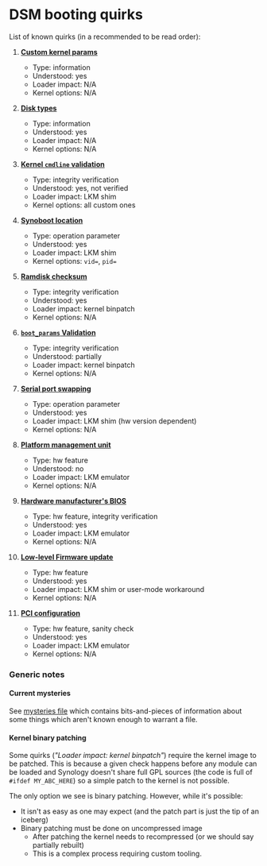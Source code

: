 # DSM booting quirks


List of known quirks (in a recommended to be read order):

1. [**Custom kernel params**](dsm-kernel-params.md)
    - Type: information
    - Understood: yes
    - Loader impact: N/A
    - Kernel options: N/A
 
2. [**Disk types**](disk-types.md)
    - Type: information
    - Understood: yes
    - Loader impact: N/A
    - Kernel options: N/A

3. [**Kernel `cmdline` validation**](cmdline-verification.md)
    - Type: integrity verification
    - Understood: yes, not verified
    - Loader impact: LKM shim
    - Kernel options: all custom ones
 
4. [**Synoboot location**](synoboot.md)
    - Type: operation parameter
    - Understood: yes
    - Loader impact: LKM shim
    - Kernel options: `vid=`, `pid=`

5. [**Ramdisk checksum**](ramdisk-checksum.md)
    - Type: integrity verification
    - Understood: yes
    - Loader impact: kernel binpatch
    - Kernel options: N/A

6. [**`boot_params` Validation**](boot_params-validation.md)
    - Type: integrity verification
    - Understood: partially
    - Loader impact: kernel binpatch
    - Kernel options: N/A

7. [**Serial port swapping**](serial-port-swapping.md)
    - Type: operation parameter
    - Understood: yes
    - Loader impact: LKM shim (hw version dependent)
    - Kernel options: N/A

8. [**Platform management unit**](pmu.md)
    - Type: hw feature
    - Understood: no
    - Loader impact: LKM emulator
    - Kernel options: N/A

9. [**Hardware manufacturer's BIOS**](mfgbios.md)
   - Type: hw feature, integrity verification
   - Understood: yes
   - Loader impact: LKM emulator
   - Kernel options: N/A

9. [**Low-level Firmware update**](hw-firmware-update.md)
   - Type: hw feature
   - Understood: yes
   - Loader impact: LKM shim or user-mode workaround 
   - Kernel options: N/A

9. [**PCI configuration**](pci.md)
   - Type: hw feature, sanity check
   - Understood: yes
   - Loader impact: LKM emulator
   - Kernel options: N/A



### Generic notes

#### Current mysteries
See [mysteries file](mysteries.md) which contains bits-and-pieces of information about some things which aren't known
enough to warrant a file.

#### Kernel binary patching
Some quirks (*"Loader impact: kernel binpatch"*) require the kernel image to be patched. This is because a given check 
happens before any module can be loaded and Synology doesn't share full GPL sources (the code is full of 
`#ifdef MY_ABC_HERE`) so a simple patch to the kernel is not possible.

The only option we see is binary patching. However, while it's possible:
  - It isn't as easy as one may expect (and the patch part is just the tip of an iceberg)
  - Binary patching must be done on uncompressed image
      - After patching the kernel needs to recompressed (or we should say partially rebuilt)
      - This is a complex process requiring custom tooling.
